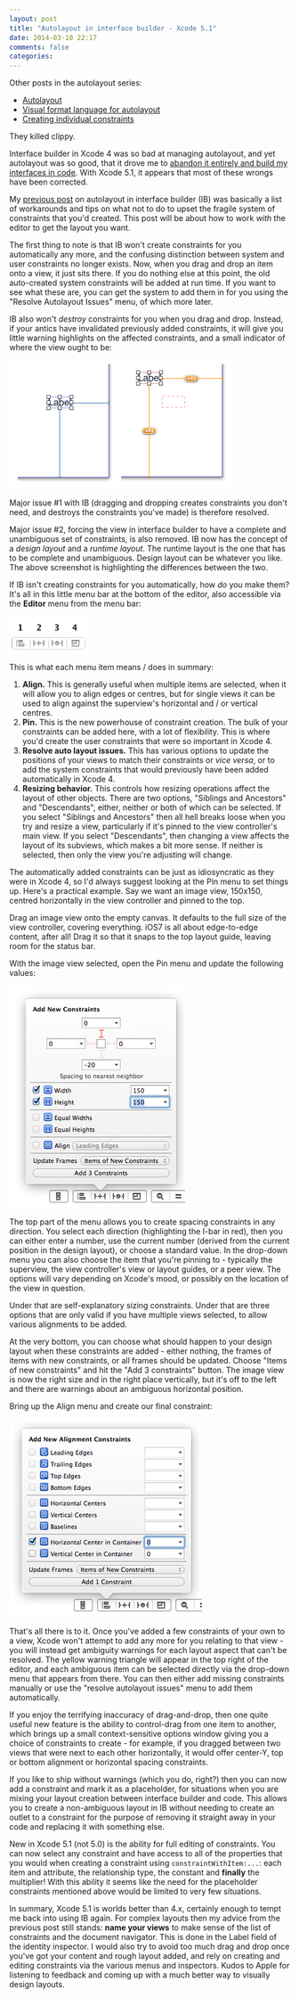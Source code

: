 ```yaml
---
layout: post
title: "Autolayout in interface builder - Xcode 5.1"
date: 2014-03-10 22:17
comments: false
categories: 
---
```


Other posts in the autolayout series:

- [Autolayout](/blog/2013/01/13/autolayout/)
- [Visual format language for autolayout](/blog/2013/01/31/visual-format-language-for-autolayout/)
- [Creating individual constraints](/blog/2013/02/20/creating-individual-layout-constraints/)

They killed clippy.

Interface builder in Xcode 4 was so bad at managing autolayout, and yet autolayout was so good, that it drove me to [abandon it entirely and build my interfaces in code](https://github.com/jrturton/UIView-Autolayout). With Xcode 5.1, it appears that most of these wrongs have been corrected. 

My [previous post](http://commandshift.co.uk/blog/2013/01/18/autolayout-in-interface-builder/) on autolayout in interface builder (IB) was basically a list of workarounds and tips on what not to do to upset the fragile system of constraints that  you'd created. This post will be about how to work *with* the editor to get the layout you want. 

<!--more-->

The first thing to note is that IB won't create constraints for you automatically any more, and the confusing distinction between system and user constraints no longer exists. Now, when you drag and drop an item onto a view, it just sits there. If you do nothing else at this point, the old auto-created system constraints will be added at run time. If you want to see what these are, you can get the system to add them in for you using the "Resolve Autolayout Issues" menu, of which more later. 

IB also won't _destroy_ constraints for you when you drag and drop. Instead, if your antics have invalidated previously added constraints, it will give you little warning highlights on the affected constraints, and a small indicator of where the view ought to be: 

![Moved Warning](/images/autolayout51/moved_warning.png)

Major issue #1 with IB (dragging and dropping creates constraints you don't need, and destroys the constraints you've made) is therefore resolved. 

Major issue #2, forcing the view in interface builder to have a complete and unambiguous set of constraints, is also removed. IB now has the concept of a *design layout* and a *runtime layout*. The runtime layout is the one that has to be complete and unambiguous. Design layout can be whatever you like. The above screenshot is highlighting the differences between the two. 

If IB isn't creating constraints for you automatically, how *do* you make them? It's all in this little menu bar at the bottom of the editor, also accessible via the **Editor** menu from the menu bar:

![Autolayout menu](/images/autolayout51/ib_menu_1.png)

This is what each menu item means / does in summary:

1. **Align.** This is generally useful when multiple items are selected, when it will allow you to align edges or centres, but for single views it can be used to align against the superview's horizontal and / or vertical centres. 
2. **Pin.** This is the new powerhouse of constraint creation. The bulk of your constraints can be added here, with a lot of flexibility. This is where you'd create the user constraints that were so important in Xcode 4.
3. **Resolve auto layout issues.** This has various options to update the positions of your views to match their constraints or *vice versa*, or to add the system constraints that would previously have been added automatically in Xcode 4.
4. **Resizing behavior.** This controls how resizing operations affect the layout of other objects. There are two options,  "Siblings and Ancestors" and "Descendants", either, neither or both of which can be selected. If you select "Siblings and Ancestors" then all hell breaks loose when you try and resize a view, particularly if it's pinned to the view controller's main view. If you select "Descendants", then changing a view affects the layout of its subviews, which makes a bit more sense. If neither is selected, then only the view you're adjusting will change.

The automatically added constraints can be just as idiosyncratic as they were in Xcode 4, so I'd always suggest looking at the Pin menu to set things up. Here's a practical example. Say we want an image view, 150x150, centred horizontally in the view controller and pinned to the top. 

Drag an image view onto the empty canvas. It defaults to the full size of the view controller, covering everything. iOS7 is all about edge-to-edge content, after all! Drag it so that it snaps to the top layout guide, leaving room for the status bar.

With the image view selected, open the Pin menu and update the following values: 

![Pinning menu with values populated](/images/autolayout51/pinning_menu_1.png)

The top part of the menu allows you to create spacing constraints in any direction. You select each direction (highlighting the I-bar in red), then you can either enter a number, use the current number (derived from the current position in the design layout), or choose a standard value. In the drop-down menu you can also choose the item that you're pinning to - typically the superview, the view controller's view or layout guides, or a peer view. The options will vary depending on Xcode's mood, or possibly on the location of the view in question.

Under that are self-explanatory sizing constraints. Under that are three options that are only valid if you have multiple views selected, to allow various alignments to be added. 

At the very bottom, you can choose what should happen to your design layout when these constraints are added - either nothing, the frames of items with new constraints, or all frames should be updated. Choose "Items of new constraints" and hit the "Add 3 constraints" button. The image view is now the right size and in the right place vertically, but it's off to the left and there are warnings about an ambiguous horizontal position.

Bring up the Align menu and create our final constraint:
    
![Align menu with values selected](/images/autolayout51/align_menu_1.png)
    
That's all there is to it. Once you've added a few constraints of your own to a view, Xcode won't attempt to add any more for you relating to that view - you will instead get ambiguity warnings for each layout aspect that can't be resolved. The yellow warning triangle will appear in the top right of the editor, and each ambiguous item can be selected directly via the drop-down menu that appears from there. You can then either add missing constraints manually or use the "resolve autolayout issues" menu to add them automatically. 

If you enjoy the terrifying inaccuracy of drag-and-drop, then one quite useful new feature is the ability to control-drag from one item to another, which brings up a small context-sensitive options window giving you a choice of constraints to create - for example, if you dragged between two views that were next to each other horizontally, it would offer center-Y, top or bottom alignment or horizontal spacing constraints. 

If you like to ship without warnings (which you do, right?) then you can now add a constraint and mark it as a placeholder, for situations when you are mixing your layout creation between interface builder and code. This allows you to create a non-ambiguous layout in IB without needing to create an outlet to a constraint for the purpose of removing it straight away in your code and replacing it with something else. 

New in Xcode 5.1 (not 5.0) is the ability for full editing of constraints. You can now select any constraint and have access to all of the properties that you would when creating a constraint using `constraintWithItem:...`: each item and attribute, the relationship type, the constant and **finally** the multiplier! With this ability it seems like the need for the placeholder constraints mentioned above would be limited to very few situations. 

In summary, Xcode 5.1 is worlds better than 4.x, certainly enough to tempt me back into using IB again. For complex layouts then my advice from the previous post still stands: **name your views** to make sense of the list of constraints and the document navigator. This is done in the Label field of the identity inspector. I would also try to avoid too much drag and drop once you've got your content and rough layout added, and rely on creating and editing constraints via the various menus and inspectors. Kudos to Apple for listening to feedback and coming up with a much better way to visually design layouts. 


